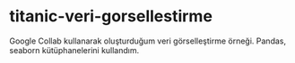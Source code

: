 # titanic-veri-gorsellestirme
Google Collab kullanarak oluşturduğum veri görselleştirme örneği.
Pandas, seaborn kütüphanelerini kullandım.
